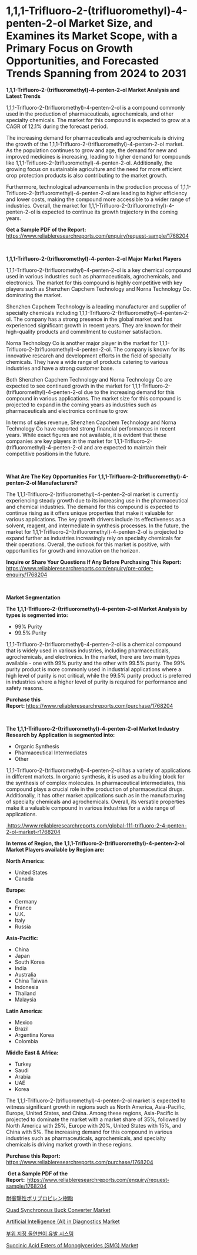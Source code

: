 <p><h1>1,1,1-Trifluoro-2-(trifluoromethyl)-4-penten-2-ol Market Size, and Examines its Market Scope, with a Primary Focus on Growth Opportunities, and Forecasted Trends Spanning from 2024 to 2031</h1></p><p><strong>1,1,1-Trifluoro-2-(trifluoromethyl)-4-penten-2-ol Market Analysis and Latest Trends</strong></p>
<p><p>1,1,1-Trifluoro-2-(trifluoromethyl)-4-penten-2-ol is a compound commonly used in the production of pharmaceuticals, agrochemicals, and other specialty chemicals. The market for this compound is expected to grow at a CAGR of 12.1% during the forecast period.</p><p>The increasing demand for pharmaceuticals and agrochemicals is driving the growth of the 1,1,1-Trifluoro-2-(trifluoromethyl)-4-penten-2-ol market. As the population continues to grow and age, the demand for new and improved medicines is increasing, leading to higher demand for compounds like 1,1,1-Trifluoro-2-(trifluoromethyl)-4-penten-2-ol. Additionally, the growing focus on sustainable agriculture and the need for more efficient crop protection products is also contributing to the market growth.</p><p>Furthermore, technological advancements in the production process of 1,1,1-Trifluoro-2-(trifluoromethyl)-4-penten-2-ol are leading to higher efficiency and lower costs, making the compound more accessible to a wider range of industries. Overall, the market for 1,1,1-Trifluoro-2-(trifluoromethyl)-4-penten-2-ol is expected to continue its growth trajectory in the coming years.</p></p>
<p><strong>Get a Sample PDF of the Report:&nbsp;</strong> <a href="https://www.reliableresearchreports.com/enquiry/request-sample/1768204">https://www.reliableresearchreports.com/enquiry/request-sample/1768204</a></p>
<p>&nbsp;</p>
<p><strong>1,1,1-Trifluoro-2-(trifluoromethyl)-4-penten-2-ol Major Market Players</strong></p>
<p><p>1,1,1-Trifluoro-2-(trifluoromethyl)-4-penten-2-ol is a key chemical compound used in various industries such as pharmaceuticals, agrochemicals, and electronics. The market for this compound is highly competitive with key players such as Shenzhen Capchem Technology and Norna Technology Co. dominating the market.</p><p>Shenzhen Capchem Technology is a leading manufacturer and supplier of specialty chemicals including 1,1,1-Trifluoro-2-(trifluoromethyl)-4-penten-2-ol. The company has a strong presence in the global market and has experienced significant growth in recent years. They are known for their high-quality products and commitment to customer satisfaction.</p><p>Norna Technology Co is another major player in the market for 1,1,1-Trifluoro-2-(trifluoromethyl)-4-penten-2-ol. The company is known for its innovative research and development efforts in the field of specialty chemicals. They have a wide range of products catering to various industries and have a strong customer base.</p><p>Both Shenzhen Capchem Technology and Norna Technology Co are expected to see continued growth in the market for 1,1,1-Trifluoro-2-(trifluoromethyl)-4-penten-2-ol due to the increasing demand for this compound in various applications. The market size for this compound is projected to expand in the coming years as industries such as pharmaceuticals and electronics continue to grow.</p><p>In terms of sales revenue, Shenzhen Capchem Technology and Norna Technology Co have reported strong financial performances in recent years. While exact figures are not available, it is evident that these companies are key players in the market for 1,1,1-Trifluoro-2-(trifluoromethyl)-4-penten-2-ol and are expected to maintain their competitive positions in the future.</p></p>
<p>&nbsp;</p>
<p><strong>What Are The Key Opportunities For 1,1,1-Trifluoro-2-(trifluoromethyl)-4-penten-2-ol Manufacturers?</strong></p>
<p><p>The 1,1,1-Trifluoro-2-(trifluoromethyl)-4-penten-2-ol market is currently experiencing steady growth due to its increasing use in the pharmaceutical and chemical industries. The demand for this compound is expected to continue rising as it offers unique properties that make it valuable for various applications. The key growth drivers include its effectiveness as a solvent, reagent, and intermediate in synthesis processes. In the future, the market for 1,1,1-Trifluoro-2-(trifluoromethyl)-4-penten-2-ol is projected to expand further as industries increasingly rely on specialty chemicals for their operations. Overall, the outlook for this market is positive, with opportunities for growth and innovation on the horizon.</p></p>
<p><strong>Inquire or Share Your Questions If Any Before Purchasing This Report:</strong> <a href="https://www.reliableresearchreports.com/enquiry/pre-order-enquiry/1768204">https://www.reliableresearchreports.com/enquiry/pre-order-enquiry/1768204</a></p>
<p>&nbsp;</p>
<p><strong>Market Segmentation</strong></p>
<p><strong>The 1,1,1-Trifluoro-2-(trifluoromethyl)-4-penten-2-ol Market Analysis by types is segmented into:</strong></p>
<p><ul><li>99% Purity</li><li>99.5% Purity</li></ul></p>
<p><p>1,1,1-Trifluoro-2-(trifluoromethyl)-4-penten-2-ol is a chemical compound that is widely used in various industries, including pharmaceuticals, agrochemicals, and electronics. In the market, there are two main types available - one with 99% purity and the other with 99.5% purity. The 99% purity product is more commonly used in industrial applications where a high level of purity is not critical, while the 99.5% purity product is preferred in industries where a higher level of purity is required for performance and safety reasons.</p></p>
<p><strong>Purchase this Report:&nbsp;</strong><a href="https://www.reliableresearchreports.com/purchase/1768204">https://www.reliableresearchreports.com/purchase/1768204</a></p>
<p>&nbsp;</p>
<p><strong>The 1,1,1-Trifluoro-2-(trifluoromethyl)-4-penten-2-ol Market Industry Research by Application is segmented into:</strong></p>
<p><ul><li>Organic Synthesis</li><li>Pharmaceutical Intermediates</li><li>Other</li></ul></p>
<p><p>1,1,1-Trifluoro-2-(trifluoromethyl)-4-penten-2-ol has a variety of applications in different markets. In organic synthesis, it is used as a building block for the synthesis of complex molecules. In pharmaceutical intermediates, this compound plays a crucial role in the production of pharmaceutical drugs. Additionally, it has other market applications such as in the manufacturing of specialty chemicals and agrochemicals. Overall, its versatile properties make it a valuable compound in various industries for a wide range of applications.</p></p>
<p><a href="https://www.reliableresearchreports.com/global-111-trifluoro-2-4-penten-2-ol-market-r1768204">&nbsp;https://www.reliableresearchreports.com/global-111-trifluoro-2-4-penten-2-ol-market-r1768204</a></p>
<p><strong>In terms of Region, the 1,1,1-Trifluoro-2-(trifluoromethyl)-4-penten-2-ol Market Players available by Region are:</strong></p>
<p>
    <p> <strong> North America: </strong>
        <ul>
            <li>United States</li>
            <li>Canada</li>
        </ul>
        </p> 
    <p> <strong> Europe: </strong>
        <ul>
            <li>Germany</li>
            <li>France</li>
            <li>U.K.</li>
            <li>Italy</li>
            <li>Russia</li>
        </ul>
        </p> 
    <p> <strong> Asia-Pacific: </strong>
        <ul>
            <li>China</li>
            <li>Japan</li>
            <li>South Korea</li>
            <li>India</li>
            <li>Australia</li>
            <li>China Taiwan</li>
            <li>Indonesia</li>
            <li>Thailand</li>
            <li>Malaysia</li>
        </ul>
        </p> 
    <p> <strong> Latin America: </strong>
        <ul>
            <li>Mexico</li>
            <li>Brazil</li>
            <li>Argentina Korea</li>
            <li>Colombia</li>
        </ul>
        </p> 
    <p> <strong> Middle East & Africa: </strong>
        <ul>
            <li>Turkey</li>
            <li>Saudi</li>
            <li>Arabia</li>
            <li>UAE</li>
            <li>Korea</li>
        </ul>
    </p>
    </p>
<p><p>The 1,1,1-Trifluoro-2-(trifluoromethyl)-4-penten-2-ol market is expected to witness significant growth in regions such as North America, Asia-Pacific, Europe, United States, and China. Among these regions, Asia-Pacific is projected to dominate the market with a market share of 35%, followed by North America with 25%, Europe with 20%, United States with 15%, and China with 5%. The increasing demand for this compound in various industries such as pharmaceuticals, agrochemicals, and specialty chemicals is driving market growth in these regions.</p></p>
<p><strong>Purchase this Report: </strong><a href="https://www.reliableresearchreports.com/purchase/1768204">https://www.reliableresearchreports.com/purchase/1768204</a></p>
<p>&nbsp;<strong>Get a Sample PDF of the Report:&nbsp;&nbsp;</strong><a href="https://www.reliableresearchreports.com/enquiry/request-sample/1768204">https://www.reliableresearchreports.com/enquiry/request-sample/1768204</a></p>
<p><strong></strong></p>
<p><p><a href="https://github.com/andym141978/Market-Research-Report-List-1/blob/main/9732978105908.md">耐衝撃性ポリプロピレン樹脂</a></p><p><a href="https://issuu.com/reportprime-2/docs/quad-synchronous-buck-converter-market-size-2030.p">Quad Synchronous Buck Converter Market</a></p><p><a href="https://github.com/lubmix/Market-Research-Report-List-3/blob/main/artificial-intelligence-ai-in-diagnostics-market.md">Artificial Intelligence (AI) in Diagnostics Market</a></p><p><a href="https://github.com/rustymarie2024/Market-Research-Report-List-1/blob/main/110829299705.md">부위 지정 돌연변이 유발 시스템</a></p><p><a href="https://github.com/Hazelklievgspy6vdcsmu106w/Market-Research-Report-List-2/blob/main/succinic-acid-esters-of-monoglycerides-smg-market.md">Succinic Acid Esters of Monoglycerides (SMG) Market</a></p></p>